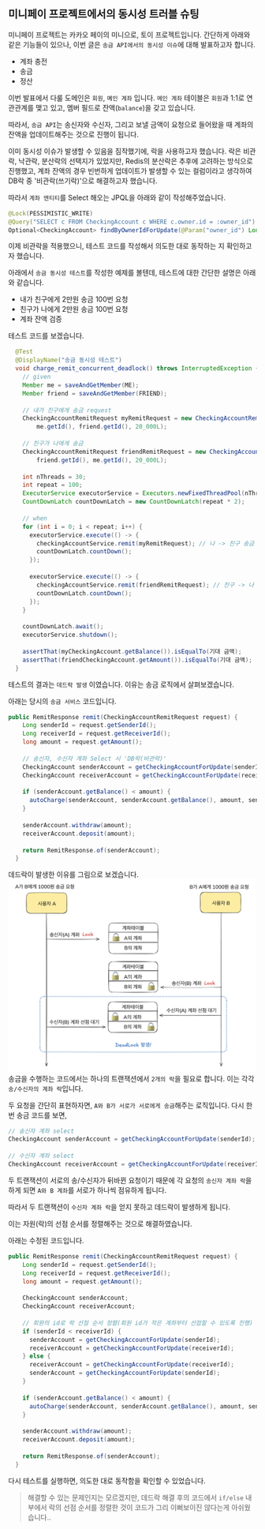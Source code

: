 ## 미니페이 프로젝트에서의 동시성 트러블 슈팅
미니페이 프로젝트는 카카오 페이의 미니으로, 토이 프로젝트입니다. 간단하게 아래와 같은 기능들이 있으나, 이번 글은 `송금 API에서의 동시성 이슈`에 대해 발표하고자 합니다.
- 계좌 충전
- 송금
- 정산

이번 발표에서 다룰 도메인은 `회원`, `몌인 계좌` 입니다.
`메인 계좌` 테이블은 `회원`과 1:1로 연관관계를 맺고 있고, 멤버 필드로 잔액(`balance`)을 갖고 있습니다.

따라서, `송금 API`는 송신자와 수신자, 그리고 보낼 금액이 요청으로 들어왔을 때 계좌의 잔액을 업데이트해주는 것으로 진행이 됩니다.

이미 동시성 이슈가 발생할 수 있음을 짐작했기에, 락을 사용하고자 했습니다. 락은 비관락, 낙관락, 분산락의 선택지가 있었지만, Redis의 분산락은 추후에 고려하는 방식으로 진행했고, 계좌 잔액의 경우 빈번하게 업데이트가 발생할 수 있는 컬럼이라고 생각하여 DB락 중 '비관락(쓰기락)'으로 해결하고자 했습니다.

따라서 `계좌 엔티티`를 Select 해오는 JPQL을 아래와 같이 작성해주었습니다.
```java
@Lock(PESSIMISTIC_WRITE)
@Query("SELECT c FROM CheckingAccount c WHERE c.owner.id = :owner_id")
Optional<CheckingAccount> findByOwnerIdForUpdate(@Param("owner_id") Long ownerId);
```

이제 비관락을 적용했으니, 테스트 코드를 작성해서 의도한 대로 동작하는 지 확인하고자 했습니다.

아래에서 `송금 동시성 테스트`를 작성한 예제를 볼텐데, 테스트에 대한 간단한 설명은 아래와 같습니다.
- 내가 친구에게 2만원 송금 100번 요청
- 친구가 나에게 2만원 송금 100번 요청
- 계좌 잔액 검증


테스트 코드를 보겠습니다.
```java
  @Test
  @DisplayName("송금 동시성 테스트")
  void charge_remit_concurrent_deadlock() throws InterruptedException {
    // given
    Member me = saveAndGetMember(ME);
    Member friend = saveAndGetMember(FRIEND);

    // 내가 친구에게 송금 request
    CheckingAccountRemitRequest myRemitRequest = new CheckingAccountRemitRequest(
        me.getId(), friend.getId(), 20_000L);

    // 친구가 나에게 송금
    CheckingAccountRemitRequest friendRemitRequest = new CheckingAccountRemitRequest(
        friend.getId(), me.getId(), 20_000L);

    int nThreads = 30;
    int repeat = 100;
    ExecutorService executorService = Executors.newFixedThreadPool(nThreads);
    CountDownLatch countDownLatch = new CountDownLatch(repeat * 2);

    // when
    for (int i = 0; i < repeat; i++) {
      executorService.execute(() -> {
        checkingAccountService.remit(myRemitRequest); // 나 -> 친구 송금
        countDownLatch.countDown();
      });

      executorService.execute(() -> {
        checkingAccountService.remit(friendRemitRequest); // 친구 -> 나 송금
        countDownLatch.countDown();
      });
    }

    countDownLatch.await();
    executorService.shutdown();

    assertThat(myCheckingAccount.getBalance()).isEqualTo(기대 금액);
    assertThat(friendCheckingAccount.getAmount()).isEqualTo(기대 금액);
  }
```

테스트의 결과는 `데드락 발생` 이였습니다. 이유는 송금 로직에서 살펴보겠습니다.

아래는 당시의 `송금 서비스` 코드입니다.

```java
public RemitResponse remit(CheckingAccountRemitRequest request) {
    Long senderId = request.getSenderId();
    Long receiverId = request.getReceiverId();
    long amount = request.getAmount();

    // 송신자, 수신자 계좌 Select 시 'DB락(비관락)'
    CheckingAccount senderAccount = getCheckingAccountForUpdate(senderId);
    CheckingAccount receiverAccount = getCheckingAccountForUpdate(receiverId);

    if (senderAccount.getBalance() < amount) {
      autoCharge(senderAccount, senderAccount.getBalance(), amount, senderId);
    }

    senderAccount.withdraw(amount);
    receiverAccount.deposit(amount);

    return RemitResponse.of(senderAccount);
  }
```

데드락이 발생한 이유를 그림으로 보겠습니다.
![alt text](images/데드락.png)
송금을 수행하는 코드에서는 하나의 트랜잭션에서 `2개의 락`을 필요로 합니다. 이는 각각 `송/수신자의 계좌 락`입니다.

두 요청을 간단히 표현하자면, `A와 B가 서로가 서로에게 송금`해주는 로직입니다.
다시 한번 송금 코드를 보면,
```java
// 송신자 계좌 select
CheckingAccount senderAccount = getCheckingAccountForUpdate(senderId);

// 수신자 계좌 select
CheckingAccount receiverAccount = getCheckingAccountForUpdate(receiverId);
```

두 트랜잭션이 서로의 송/수신자가 뒤바뀐 요청이기 때문에 각 요청의 `송신자 계좌 락`을 하게 되면 `A와 B 계좌`를 서로가 하나씩 점유하게 됩니다.

따라서 두 트랜잭션이 `수신자 계좌 락`을 얻지 못하고 데드락이 발생하게 됩니다.

이는 자원(락)의 선점 순서를 정렬해주는 것으로 해결하였습니다.

아래는 수정된 코드입니다.

```java
public RemitResponse remit(CheckingAccountRemitRequest request) {
    Long senderId = request.getSenderId();
    Long receiverId = request.getReceiverId();
    long amount = request.getAmount();

    CheckingAccount senderAccount;
    CheckingAccount receiverAccount;

    // 회원의 id로 락 선점 순서 정렬(회원 id가 작은 계좌부터 선점할 수 있도록 진행)
    if (senderId < receiverId) {
      senderAccount = getCheckingAccountForUpdate(senderId);
      receiverAccount = getCheckingAccountForUpdate(receiverId);
    } else {
      receiverAccount = getCheckingAccountForUpdate(receiverId);
      senderAccount = getCheckingAccountForUpdate(senderId);
    }

    if (senderAccount.getBalance() < amount) {
      autoCharge(senderAccount, senderAccount.getBalance(), amount, senderId);
    }

    senderAccount.withdraw(amount);
    receiverAccount.deposit(amount);

    return RemitResponse.of(senderAccount);
  }
```

다시 테스트를 실행하면, 의도한 대로 동작함을 확인할 수 있었습니다.
> 해결할 수 있는 문제인지는 모르겠지만, 데드락 해결 후의 코드에서 `if/else` 내부에서 락의 선점 순서를 정렬한 것이 코드가 그리 이뻐보이진 않다는게 아쉬웠습니다..